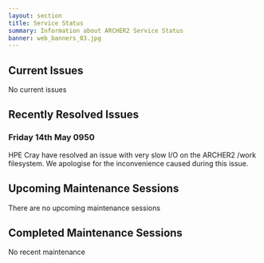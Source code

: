 ```yaml
---
layout: section
title: Service Status
summary: Information about ARCHER2 Service Status
banner: web_banners_03.jpg
---
```



## Current Issues

No current issues

## Recently Resolved Issues

### Friday 14th May 0950

HPE Cray have resolved an issue with very slow I/O on the ARCHER2 /work filesystem.
We apologise for the inconvenience caused during this issue.


## Upcoming Maintenance Sessions

There are no upcoming maintenance sessions


## Completed Maintenance Sessions

No recent maintenance
